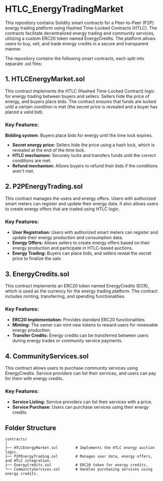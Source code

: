 # HTLC_EnergyTradingMarket

This repository contains Solidity smart contracts for a Peer-to-Peer (P2P) energy trading platform using Hashed Time-Locked Contracts (HTLC). The contracts facilitate decentralized energy trading and community services, utilizing a custom ERC20 token named EnergyCredits. The platform allows users to buy, sell, and trade energy credits in a secure and transparent manner.

The repository contains the following smart contracts, each split into separate .sol files:

## 1. HTLCEnergyMarket.sol
This contract implements the HTLC (Hashed Time-Locked Contract) logic for energy trading between buyers and sellers. Sellers hide the price of energy, and buyers place bids. The contract ensures that funds are locked until a certain condition is met (the secret price is revealed and a buyer has placed a valid bid).

### Key Features:

 **Bidding system:** Buyers place bids for energy until the time lock expires.
- **Secret energy price:** Sellers hide the price using a hash lock, which is revealed at the end of the time lock.
- **HTLC mechanism:** Securely locks and transfers funds until the correct conditions are met.
- **Refund mechanism:** Allows buyers to refund their bids if the conditions aren't met.

## 2. P2PEnergyTrading.sol
This contract manages the users and energy offers. Users with authorized smart meters can register and update their energy data. It also allows users to create energy offers that are traded using HTLC logic.

### Key Features:

- **User Registration:** Users with authorized smart meters can register and update their energy production and consumption data.
- **Energy Offers:** Allows sellers to create energy offers based on their energy production and participate in HTLC-based auctions.
- **Energy Trading:** Buyers can place bids, and sellers reveal the secret price to finalize the sale.

## 3. EnergyCredits.sol
This contract implements an ERC20 token named EnergyCredits (ECR), which is used as the currency for the energy trading platform. The contract includes minting, transferring, and spending functionalities.

### Key Features:

- **ERC20 Implementation:** Provides standard ERC20 functionalities.
- **Minting:** The owner can mint new tokens to reward users for renewable energy production.
- **Transfer Credits:** Energy credits can be transferred between users during energy trades or community service payments.

## 4. CommunityServices.sol
This contract allows users to purchase community services using EnergyCredits. Service providers can list their services, and users can pay for them with energy credits.

### Key Features:

- **Service Listing:** Service providers can list their services with a price.
- **Service Purchase:** Users can purchase services using their energy credits.

## Folder Structure

```
contracts/
│
├── HTLCEnergyMarket.sol        # Implements the HTLC energy auction logic.
├── P2PEnergyTrading.sol        # Manages user data, energy offers, and HTLC integration.
├── EnergyCredits.sol           # ERC20 token for energy credits.
└── CommunityServices.sol       # Handles purchasing services using energy credits.
```
